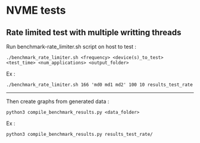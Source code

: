 # NVME tests

## Rate limited test with multiple writting threads

Run benchmark-rate_limiter.sh script on host to test :

```
./benchmark_rate_limiter.sh <frequency> <device(s)_to_test> <test_time> <num_applications> <output_folder>
```
Ex :
```
./benchmark_rate_limiter.sh 166 'md0 md1 md2' 100 10 results_test_rate
```
---
Then create graphs from generated data :
```
python3 compile_benchmark_results.py <data_folder>
```
Ex :
```
python3 compile_benchmark_results.py results_test_rate/
```